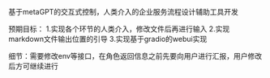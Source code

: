 基于metaGPT的交互式控制，人类介入的企业服务流程设计辅助工具开发

预期目标：
1.实现各个环节的人类介入，修改文件后再进行输入
2.实现markdown文件输出位置的引导
3.实现基于gradio的webui实现


细节：需要修改env等接口，在角色返回信息之前先要向用户进行汇报，用户修改后方可继续进行